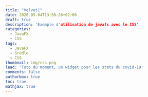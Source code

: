 ```yaml
---
title: "Velvet1"
date: 2020-05-04T13:58:26+02:00
draft: true
description: 'Exemple d'utilisation de javafx avec le CSS'
categories:
  - JavaFX
  - CSS
tags:
  - JavaFX
  - Gradle
  - CSS
thumbnail: img/css.png
lead: 'Tuto du moment, un widget pour les stats du covid-19'
comments: false
authorbox: true
toc: true
mathjax: true
---
```


